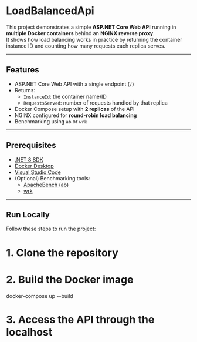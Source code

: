 # LoadBalancedApi

This project demonstrates a simple **ASP.NET Core Web API** running in **multiple Docker containers** behind an **NGINX reverse proxy**.  
It shows how load balancing works in practice by returning the container instance ID and counting how many requests each replica serves.

---

## Features

- ASP.NET Core Web API with a single endpoint (`/`)
- Returns:
  - `InstanceId`: the container name/ID
  - `RequestsServed`: number of requests handled by that replica
- Docker Compose setup with **2 replicas** of the API
- NGINX configured for **round-robin load balancing**
- Benchmarking using `ab` or `wrk`

---

## Prerequisites

- [.NET 8 SDK](https://dotnet.microsoft.com/download)
- [Docker Desktop](https://www.docker.com/products/docker-desktop)
- [Visual Studio Code](https://code.visualstudio.com/)
- (Optional) Benchmarking tools:
  - [ApacheBench (ab)](https://httpd.apache.org/docs/2.4/programs/ab.html)
  - [wrk](https://github.com/wg/wrk)

---

## Run Locally

Follow these steps to run the project:

# 1. Clone the repository

# 2. Build the Docker image

docker-compose up --build

# 3. Access the API through the localhost
